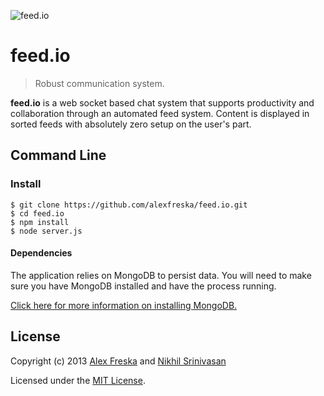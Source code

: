 ![feed.io](http://f.cl.ly/items/2I2x1A28111G1k220U0U/feed.io-ghbanner.png)
# feed.io
> Robust communication system.

**feed.io** is a web socket based chat system that supports productivity and collaboration through an automated feed system. Content is displayed in sorted feeds with absolutely zero setup on the user's part.

## Command Line

### Install

    $ git clone https://github.com/alexfreska/feed.io.git
    $ cd feed.io
    $ npm install 
    $ node server.js
    
#### Dependencies
    
The application relies on MongoDB to persist data.
You will need to make sure you have MongoDB installed and have the process running.
    
[Click here for more information on installing MongoDB.](http://docs.mongodb.org/manual/installation/ "Install MongoDB")

## License
Copyright (c) 2013 [Alex Freska](https://github.com/alexfreska) and [Nikhil Srinivasan](https://github.com/nikhilsrinivasan)

Licensed under the [MIT License](https://github.com/alexfreska/feed.io/blob/master/LICENSE).
